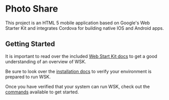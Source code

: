 # Photo Share

This project is an HTML 5 mobile application based on Google's Web Starter Kit and integrates Cordova for building native IOS and Android apps.

## Getting Started

It is important to read over the included [Web Start Kit docs](docs/wsk.md) to get a good understanding of an overview of WSK.

Be sure to look over the [installation docs](docs/install.md) to verify your environment is prepared to run WSK.

Once you have verified that your system can run WSK, check out the [commands](docs/commands.md) available to get started.
